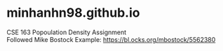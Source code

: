 # minhanhn98.github.io
CSE 163 Popoulation Density Assignment  
Followed Mike Bostock Example: https://bl.ocks.org/mbostock/5562380
